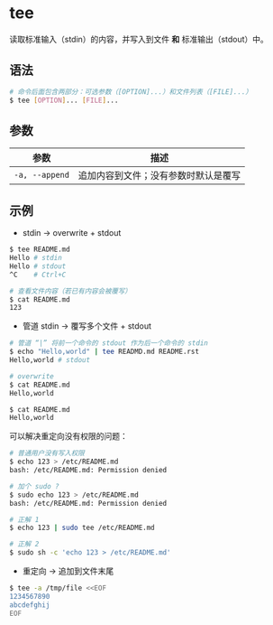 # tee

读取标准输入（stdin）的内容，并写入到文件 **和** 标准输出（stdout）中。

## 语法

```sh
# 命令后面包含两部分：可选参数（[OPTION]...）和文件列表（[FILE]...）
$ tee [OPTION]... [FILE]...
```

## 参数

| 参数           | 描述                                 |
| -------------- | ------------------------------------ |
| `-a, --append` | 追加内容到文件；没有参数时默认是覆写 |

## 示例

* stdin -> overwrite + stdout

```sh
$ tee README.md
Hello # stdin
Hello # stdout
^C    # Ctrl+C

# 查看文件内容（若已有内容会被覆写）
$ cat README.md
123
```

* 管道 stdin -> 覆写多个文件 + stdout

```sh
# 管道 “|” 将前一个命令的 stdout 作为后一个命令的 stdin
$ echo "Hello,world" | tee READMD.md README.rst
Hello,world # stdout

# overwrite
$ cat README.md
Hello,world

$ cat README.md
Hello,world
```

可以解决重定向没有权限的问题：

```sh
# 普通用户没有写入权限
$ echo 123 > /etc/README.md
bash: /etc/README.md: Permission denied

# 加个 sudo ?
$ sudo echo 123 > /etc/README.md
bash: /etc/README.md: Permission denied

# 正解 1
$ echo 123 | sudo tee /etc/README.md

# 正解 2
$ sudo sh -c 'echo 123 > /etc/README.md'
```

* 重定向 -> 追加到文件末尾

```bash
$ tee -a /tmp/file <<EOF
1234567890
abcdefghij
EOF
```